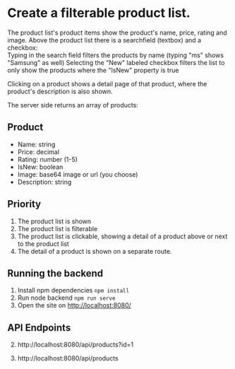 # Create a filterable product list. 

The product list's product items show the product's name, price, rating and image. 
Above the product list there is a searchfield (textbox) and a checkbox:  
Typing in the search field filters the products by name (typing "ms" shows "Samsung" as well)
Selecting the "New" labeled checkbox filters the list to only show the products where the "IsNew" property is true

Clicking on a product shows a detail page of that product, where the product's description is also shown.


The server side returns an array of products:

## Product
+ Name: string
+ Price: decimal
+ Rating: number (1-5)
+ IsNew: boolean
+ Image: base64 image or url (you choose)
+ Description: string


## Priority
1. The product list is shown
2. The product list is filterable
3. The product list is clickable, showing a detail of a product above or next to the product list
4. The detail of a product is shown on a separate route.


## Running the backend

1. Install npm dependencies `npm install` 
2. Run node backend `npm run serve` 
3. Open the site on <http://localhost:8080/>

## API Endpoints

2. http://localhost:8080/api/products?id=1

3. http://localhost:8080/api/products